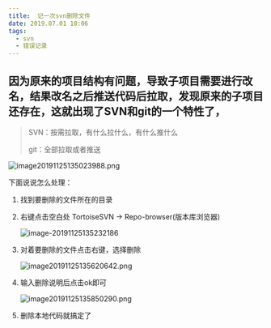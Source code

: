 ```yaml
---
title:  记一次svn删除文件
date: 2019.07.01 10:06
tags:
  - svn
  - 错误记录
---
```




## 因为原来的项目结构有问题，导致子项目需要进行改名，结果改名之后推送代码后拉取，发现原来的子项目还存在，这就出现了SVN和git的一个特性了，

> SVN：按需拉取，有什么拉什么，有什么推什么
>
> git：全部拉取或者推送

![image20191125135023988.png](https://myblog-1252842020.cos.ap-guangzhou.myqcloud.com/image-20191125135023988_1574661782974.png)

下面说说怎么处理：

1. 找到要删除的文件所在的目录

2. 右键点击空白处 TortoiseSVN -> Repo-browser(版本库浏览器) 

    ![image-20191125135232186](https://myblog-1252842020.cos.ap-guangzhou.myqcloud.com/image-20191125135232186_1574661721687.png)

3. 对着要删除的文件点击右键，选择删除

   ![image20191125135620642.png](https://myblog-1252842020.cos.ap-guangzhou.myqcloud.com/image-20191125135620642_1574661856562.png)

4. 输入删除说明后点击ok即可

   ![image20191125135850290.png](https://myblog-1252842020.cos.ap-guangzhou.myqcloud.com/image-20191125135850290_1574661869305.png)

5. 删除本地代码就搞定了